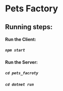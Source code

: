 # Pets Factory 

## Running steps:

#### Run the Client:
##### `npm start`

#### Run the Server: 
##### `cd pets_facroty`
##### `cd dotnet run`
